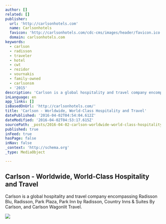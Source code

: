 ```yaml
---
author: []
related: []
publisher:
  url: 'http://carlsonhotels.com'
  name: Carlsonhotels
  favicon: 'http://carlsonhotels.com/cdc-cms/images/header/favicon.ico'
  domain: carlsonhotels.com
keywords:
  - carlson
  - radisson
  - traveler
  - hotel
  - cwt
  - rezidor
  - vournakis
  - family-owned
  - carlsonsm
  - '2015'
description: 'Carlson is a global hospitality and travel company encompassing Radisson Blu, Radisson, Park Plaza, Park Inn by Radisson, Country Inns & Suites By Carlson, and Carlson Wagonlit Travel.'
inLanguage: en
app_links: []
isBasedOnUrl: 'http://carlsonhotels.com/'
title: 'Carlson - Worldwide, World-Class Hospitality and Travel'
datePublished: '2016-04-02T04:54:04.612Z'
dateModified: '2016-04-02T04:53:17.615Z'
sourcePath: _posts/2016-04-02-carlson-worldwide-world-class-hospitality-and-travel.md
published: true
inFeed: true
hasPage: false
inNav: false
_context: 'http://schema.org'
_type: MediaObject

---
```

<article style=""><h1>Carlson - Worldwide, World-Class Hospitality and Travel</h1><p>Carlson is a global hospitality and travel company encompassing Radisson Blu, Radisson, Park Plaza, Park Inn by Radisson, Country Inns &amp; Suites By Carlson, and Carlson Wagonlit Travel.</p><img src="http://carlsonhotels.com/cdc-cms/images/logos/lockup_carlsonrezidor.png" /></article>